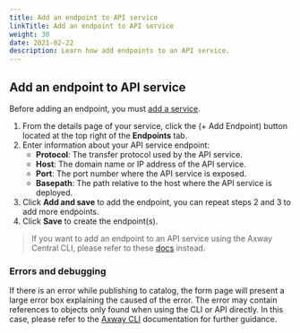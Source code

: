 ```yaml
---
title: Add an endpoint to API service
linkTitle: Add an endpoint to API service
weight: 30
date: 2021-02-22
description: Learn how add endpoints to an API service.
---
```


## Add an endpoint to API service

Before adding an endpoint, you must [add a service](/docs/central/env_gw_mgmt/add_api_service).

1. From the details page of your service, click the (+ Add Endpoint) button located at the top right of the **Endpoints** tab.
2. Enter information about your API service endpoint:
    * **Protocol**: The transfer protocol used by the API service.
    * **Host**: The domain name or IP address of the API service.
    * **Port**: The port number where the API service is exposed.
    * **Basepath**: The path relative to the host where the API service is deployed.
3. Click **Add and save** to add the endpoint, you can repeat steps 2 and 3 to add more endpoints.
4. Click **Save** to create the endpoint(s).

> If you want to add an endpoint to an API service using the Axway Central CLI, please refer to these [docs](/docs/central/cli_central/cli_publish) instead.
  
### Errors and debugging

If there is an error while publishing to catalog, the form page will present a large error box explaining the caused of the error. The error may contain references to objects only found when using the CLI or API directly. In this case, please refer to the [Axway CLI](/docs/central/cli_central/cli_publish) documentation for further guidance.
